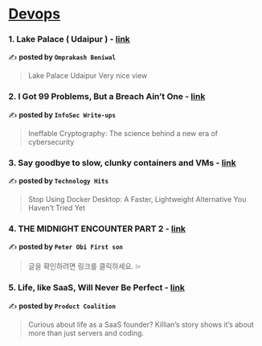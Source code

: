 
<h1><a href=https://medium.com/tag/devops/recommended target="_blank" rel="noopener noreferrer">Devops</a></h1>
<h3>1. Lake Palace ( Udaipur ) - <a href="https://medium.com/@OmprakashRLP/lake-palace-udaipur-a690d6cb22a9" target="_blank" rel="noopener noreferrer">link</a></h3>

✍️ **posted by `Omprakash Beniwal`**

<blockquote>Lake Palace Udaipur Very nice view</blockquote>

<h3>2. I Got 99 Problems, But a Breach Ain’t One - <a href="https://medium.com/bugbountywriteup/i-got-99-problems-but-a-breach-aint-one-1446ba45d2ca" target="_blank" rel="noopener noreferrer">link</a></h3>

✍️ **posted by `InfoSec Write-ups`**

<blockquote>Ineffable Cryptography: The science behind a new era of cybersecurity</blockquote>

<h3>3. Say goodbye to slow, clunky containers and VMs - <a href="https://medium.com/technology-hits/say-goodbye-to-slow-clunky-containers-and-vms-7d87e79ce198" target="_blank" rel="noopener noreferrer">link</a></h3>

✍️ **posted by `Technology Hits`**

<blockquote>Stop Using Docker Desktop: A Faster, Lightweight Alternative You Haven’t Tried Yet</blockquote>

<h3>4. THE MIDNIGHT ENCOUNTER PART 2 - <a href="https://medium.com/@B_benedict1/the-midnight-encounter-part-2-c6ebf320ae45" target="_blank" rel="noopener noreferrer">link</a></h3>

✍️ **posted by `Peter Obi First son`**

<blockquote>글을 확인하려면 링크를 클릭하세요. ⌲</blockquote>

<h3>5. Life, like SaaS, Will Never Be Perfect - <a href="https://medium.com/managing-digital-products/life-like-saas-will-never-be-perfect-d1ef04b60109" target="_blank" rel="noopener noreferrer">link</a></h3>

✍️ **posted by `Product Coalition`**

<blockquote>Curious about life as a SaaS founder? Killian’s story shows it’s about more than just servers and coding.</blockquote>

